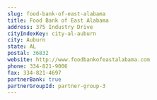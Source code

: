```yaml
---
slug: food-bank-of-east-alabama
title: Food Bank of East Alabama
address: 375 Industry Drive
cityIndexKey: city-al-auburn
city: Auburn
state: AL
postal: 36832
website: http://www.foodbankofeastalabama.com
phone: 334-821-9006
fax: 334-821-4697
partnerBank: true
partnerGroupId: partner-group-3
---
```

